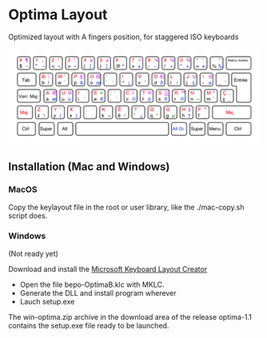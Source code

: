 # Optima Layout

Optimized layout with A fingers position, for staggered ISO keyboards

![Image](bepo-Optima.png)

## Installation (Mac and Windows)

### MacOS

Copy the keylayout file in the root or user library, like the ./mac-copy.sh
script does.

### Windows

(Not ready yet)

Download and install the [Microsoft Keyboard Layout
Creator](https://msdn.microsoft.com/en-us/globalization/keyboardlayouts)

* Open the file bepo-OptimaB.klc with MKLC.
* Generate the DLL and install program wherever
* Lauch setup.exe

The win-optima.zip archive in the download area of the release optima-1.1 contains the setup.exe file ready to be launched.
